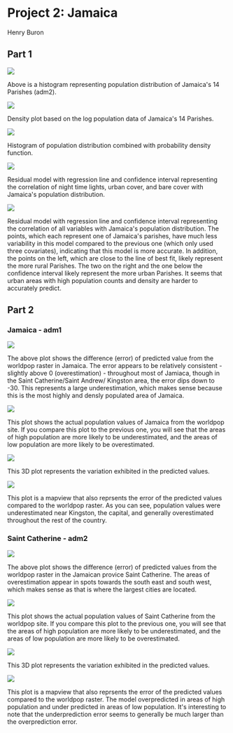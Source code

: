 # Project 2: Jamaica

Henry Buron

## Part 1

![](jam_histogram99.png)

Above is a histogram representing population distribution of Jamaica's 14 Parishes (adm2).

![](jam_density99.png)

Density plot based on the log population data of Jamaica's 14 Parishes.

![](jam_pdf_log99.png)

Histogram of population distribution combined with probability density function.

![](jam_some_variables99.png)

Residual model with regression line and confidence interval representing the correlation of night time lights, urban cover, and bare cover with Jamaica's population distribution.

![](jam_all_variables99.png)

Residual model with regression line and confidence interval representing the correlation of all variables with Jamaica's population distribution. The points, which each represent one of Jamaica's parishes, have much less variability in this model compared to the previous one (which only used three covariates), indicating that this model is more accurate. In addition, the points on the left, which are close to the line of best fit, likely represent the more rural Parishes. The two on the right and the one below the confidence interval likely represent the more urban Parishes. It seems that urban areas with high population counts and density are harder to accurately predict.

## Part 2

### Jamaica - adm1

![](jamaica_diff1.png)

The above plot shows the difference (error) of predicted value from the worldpop raster in Jamaica. The error appears to be relatively consistent - slightly above 0 (overestimation) - throughout most of Jamiaca, though in the Saint Catherine/Saint Andrew/ Kingston area, the error dips down to -30. This represents a large underestimation, which makes sense because this is the most highly and densly populated area of Jamaica.

![](jamaicapop_proj2_part2.png)

This plot shows the actual population values of Jamaica from the worldpop site. If you compare this plot to the previous one, you will see that the areas of high population are more likely to be underestimated, and the areas of low population are more likely to be overestimated.

![](jamaica3d.png)

This 3D plot represents the variation exhibited in the predicted values. 

![](jamaica_mapview.png)

This plot is a mapview that also reprsents the error of the predicted values compared to the worldpop raster. As you can see, population values were underestimated near Kingston, the capital, and generally overestimated throughout the rest of the country.

### Saint Catherine - adm2

![](saint_catherine2.png)

The above plot shows the difference (error) of predicted values from the worldpop raster in the Jamaican provice Saint Catherine. The areas of overestimation appear in spots towards the south east and south west, which makes sense as that is where the largest cities are located.

![](saint_catherine1.png)

This plot shows the actual population values of Saint Catherine from the worldpop site. If you compare this plot to the previous one, you will see that the areas of high population are more likely to be underestimated, and the areas of low population are more likely to be overestimated.

![](saintcatherine3d.png)

This 3D plot represents the variation exhibited in the predicted values. 

![](saint_catherine_mapview.png)

This plot is a mapview that also reprsents the error of the predicted values compared to the worldpop raster. The model overpredicted in areas of high population and under predicted in areas of low population. It's interesting to note that the underprediction error seems to generally be much larger than the overprediction error.
